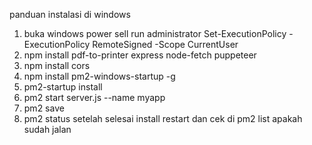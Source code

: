 

panduan instalasi di windows
1. buka windows power sell run administrator
Set-ExecutionPolicy -ExecutionPolicy RemoteSigned -Scope CurrentUser
2. npm install pdf-to-printer express node-fetch puppeteer
3. npm install cors
4. npm install pm2-windows-startup -g
5. pm2-startup install
6. pm2 start server.js --name myapp
7. pm2 save
8. pm2 status
setelah selesai install restart dan cek di pm2  list apakah sudah jalan